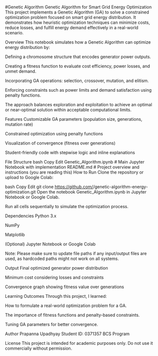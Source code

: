 #Genetic Algorithm
Genetic Algorithm for Smart Grid Energy Optimization
This project implements a Genetic Algorithm (GA) to solve a constrained optimization problem focused on smart grid energy distribution. It demonstrates how heuristic optimization techniques can minimize costs, reduce losses, and fulfill energy demand effectively in a real-world scenario.

Overview
This notebook simulates how a Genetic Algorithm can optimize energy distribution by:

Defining a chromosome structure that encodes generator power outputs.

Creating a fitness function to evaluate cost efficiency, power losses, and unmet demand.

Incorporating GA operations: selection, crossover, mutation, and elitism.

Enforcing constraints such as power limits and demand satisfaction using penalty functions.

The approach balances exploration and exploitation to achieve an optimal or near-optimal solution within acceptable computational limits.

Features
Customizable GA parameters (population size, generations, mutation rate)

Constrained optimization using penalty functions

Visualization of convergence (fitness over generations)

Student-friendly code with stepwise logic and inline explanations

File Structure
bash
Copy
Edit
Genetic_Algorithm.ipynb  # Main Jupyter Notebook with implementation
README.md                # Project overview and instructions (you are reading this)
How to Run
Clone the repository or upload to Google Colab:

bash
Copy
Edit
git clone https://github.com/<your-username>/genetic-algorithm-energy-optimization.git
Open the notebook Genetic_Algorithm.ipynb in Jupyter Notebook or Google Colab.

Run all cells sequentially to simulate the optimization process.

Dependencies
Python 3.x

NumPy

Matplotlib

(Optional) Jupyter Notebook or Google Colab

Note: Please make sure to update file paths if any input/output files are used, as hardcoded paths might not work on all systems.

Output
Final optimized generator power distribution

Minimum cost considering losses and constraints

Convergence graph showing fitness value over generations

Learning Outcomes
Through this project, I learned:

How to formulate a real-world optimization problem for a GA.

The importance of fitness functions and penalty-based constraints.

Tuning GA parameters for better convergence.

Author
Prapanna Upadhyay
Student ID: 0371357
BCS Program

License
This project is intended for academic purposes only. Do not use it commercially without permission.

